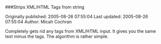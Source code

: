 ###Strips XML/HTML Tags from string

Originally published: 2005-08-26 07:55:04
Last updated: 2005-08-26 07:55:04
Author: Micah Cochran

Completely gets rid any tags from XML/HTML input. It gives you the same text minus the tags. The algorithm is rather simple.